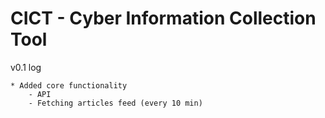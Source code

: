 # CICT - Cyber Information Collection Tool

v0.1 log

    * Added core functionality
        - API
        - Fetching articles feed (every 10 min)
